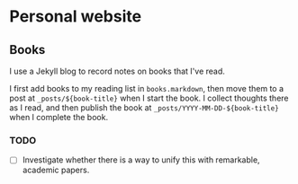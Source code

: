 # Personal website

## Books

I use a Jekyll blog to record notes on books that I've read.

I first add books to my reading list in `books.markdown`, then move them to a
post at `_posts/${book-title}` when I start the book. I collect thoughts there
as I read, and then publish the book at `_posts/YYYY-MM-DD-${book-title}` when
I complete the book.

### TODO

- [ ] Investigate whether there is a way to unify this with remarkable,
  academic papers.

